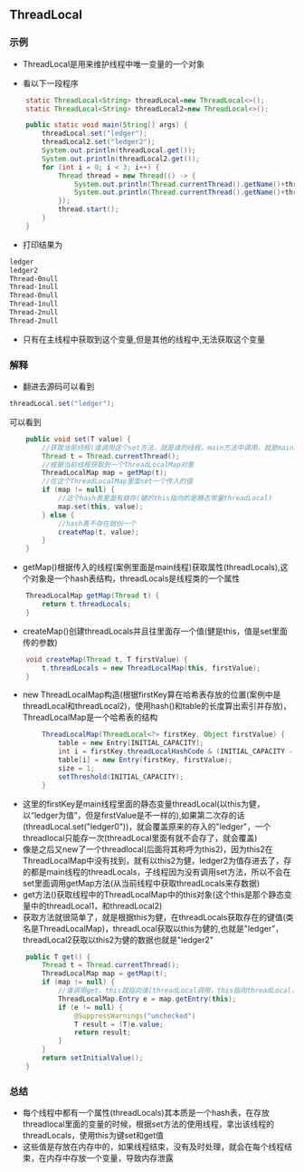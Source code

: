## ThreadLocal
### 示例
* ThreadLocal是用来维护线程中唯一变量的一个对象

* 看以下一段程序
```java
    static ThreadLocal<String> threadLocal=new ThreadLocal<>();
    static ThreadLocal<String> threadLocal2=new ThreadLocal<>();

    public static void main(String[] args) {
        threadLocal.set("ledger");
        threadLocal2.set("ledger2");
        System.out.println(threadLocal.get());
        System.out.println(threadLocal2.get());
        for (int i = 0; i < 3; i++) {
            Thread thread = new Thread(() -> {
                System.out.println(Thread.currentThread().getName()+threadLocal.get());
                System.out.println(Thread.currentThread().getName()+threadLocal2.get());
            });
            thread.start();
        }
    }
```

* 打印结果为
```html
ledger
ledger2
Thread-0null
Thread-1null
Thread-0null
Thread-1null
Thread-2null
Thread-2null
```
* 只有在主线程中获取到这个变量,但是其他的线程中,无法获取这个变量

### 解释
* 翻进去源码可以看到
```java
threadLocal.set("ledger");
```
可以看到
```java
    public void set(T value) {
        //获取当前线程(谁调用这个set方法，就是谁的线程，main方法中调用，就是main的线程)
        Thread t = Thread.currentThread();
        //根据当前线程获取到一个ThreadLocalMap对象
        ThreadLocalMap map = getMap(t);
        //在这个ThreadLocalMap里面set一个传入的值
        if (map != null) {
            //这个hash表里面有就存(键的this指向的是静态常量threadLocal)
            map.set(this, value);
        } else {
            //hash表不存在就创一个
            createMap(t, value);
        }
    }
```
* getMap()根据传入的线程(案例里面是main线程)获取属性(threadLocals),这个对象是一个hash表结构，threadLocals是线程类的一个属性
```java
    ThreadLocalMap getMap(Thread t) {
        return t.threadLocals;
    }
```
* createMap()创建threadLocals并且往里面存一个值(健是this，值是set里面传的参数)
```java
    void createMap(Thread t, T firstValue) {
        t.threadLocals = new ThreadLocalMap(this, firstValue);
    }
```
* new ThreadLocalMap构造(根据firstKey算在哈希表存放的位置(案例中是threadLocal和threadLocal2)，使用hash()和table的长度算出索引并存放)，ThreadLocalMap是一个哈希表的结构
```java
        ThreadLocalMap(ThreadLocal<?> firstKey, Object firstValue) {
            table = new Entry[INITIAL_CAPACITY];
            int i = firstKey.threadLocalHashCode & (INITIAL_CAPACITY - 1);
            table[i] = new Entry(firstKey, firstValue);
            size = 1;
            setThreshold(INITIAL_CAPACITY);
        }
```
* 这里的firstKey是main线程里面的静态变量threadLocal(以this为健，以“ledger为值”，但是firstValue是不一样的),如果第二次存的话(threadLocal.set("ledger0"))，就会覆盖原来的存入的"ledger"，一个threadlocal只能存一次(threadLocal里面有就不会存了，就会覆盖)
* 像是之后又new了一个threadlocal(后面将其称呼为this2)，因为this2在ThreadLocalMap中没有找到，就有以this2为健，ledger2为值存进去了，存的都是main线程的threadLocals，子线程因为没有调用set方法，所以不会在set里面调用getMap方法(从当前线程中获取threadLocals来存数据)
* get方法()获取线程中的ThreadLocalMap中的this对象(这个this是那个静态变量中的threadLocal1，和threadLocal2)
* 获取方法就很简单了，就是根据this为健，在threadLocals获取存在的键值(类名是ThreadLocalMap)，threadLocal获取以this为健的,也就是"ledger"，threadLocal2获取以this2为健的数据也就是"ledger2"
```java
    public T get() {
        Thread t = Thread.currentThread();
        ThreadLocalMap map = getMap(t);
        if (map != null) {
            //谁调用get，this就指向谁(threadLocal调用，this指向threadLocal，threadLocal2调用，this指向threadLocal2)
            ThreadLocalMap.Entry e = map.getEntry(this);
            if (e != null) {
                @SuppressWarnings("unchecked")
                T result = (T)e.value;
                return result;
            }
        }
        return setInitialValue();
    }
```
### 总结
* 每个线程中都有一个属性(threadLocals)其本质是一个hash表，在存放threadlocal里面的变量的时候，根据set方法的使用线程，拿出该线程的threadLocals，使用this为键set和get值
* 这些值是存放在内存中的，如果线程结束，没有及时处理，就会在每个线程结束，在内存中存放一个变量，导致内存泄露












